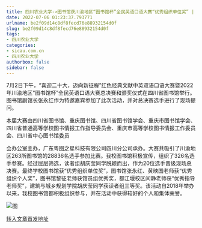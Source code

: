 ```yaml
---
title: 四川农业大学->图书馆获川渝地区“图书馆杯”全民英语口语大赛“优秀组织单位奖” | sicau.com.cn
date: 2022-07-06 01:23:37.793771
urlname: be2f09d14c8df8fecd76e88932154d0f
slug: be2f09d14c8df8fecd76e88932154d0f
tags: 
- 四川农业大学
categories:
- sicau.com.cn
- 四川农业大学
authorbox: false
sidebar: false
---
```

7月2日下午，“喜迎二十大，迈向新征程”红色经典文献中英双语口语大赛暨2022年川渝地区“图书馆杯”全民英语口语大赛总决赛和颁奖仪式在四川省图书馆举行。图书馆副馆长张永红作为特邀嘉宾参加了此次活动，并对总决赛选手进行了现场提问。

本届大赛由四川省图书馆、重庆图书馆、四川省图书馆学会、重庆市图书馆学会、四川省普通高等学校图书情报工作指导委员会、重庆市高等学校图书情报工作委员会、四川省中心图书馆委员
<!--more-->
会办公室主办，广东粤图之星科技有限公司四川分公司承办。大赛共吸引了川渝地区263所图书馆的28836名选手参加比赛。我校图书馆积极宣传，组织了326名选手参赛。经过层层筛选，读者组胡庆莹同学脱颖而出，作为20位选手晋级现场总决赛。最终学校图书馆获“优秀组织单位奖”，图书馆张永红、黄映国老师获“优秀组织个人奖”，图书馆黎征老师获馆员组优秀奖，都江堰校区闫静老师获“优秀指导老师奖”，建筑与城乡规划学院胡庆莹同学获读者组三等奖。该活动自2018年举办以来，我校图书馆都积极组织参与，并在活动中获得较好的个人和集体荣誉。

![图](https://news.sicau.edu.cn/__local/E/5E/6C/4328A01B5862F5E24823E91D2A4_62C3E3EB_4CAFD.jpg)

[转入文章首发地址](https://news.sicau.edu.cn/info/1078/68684.htm)
